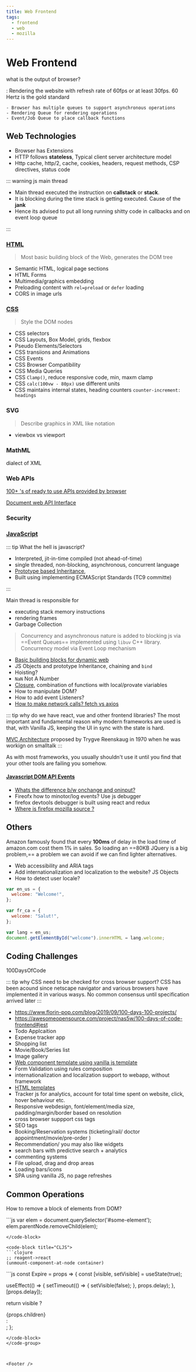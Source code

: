 ```yaml
---
title: Web Frontend
tags:
  - frontend
  - web
  - mozilla
---
```


# Web Frontend

<TagLinks />

what is the output of browser?

: Rendering the website with refresh rate of 60fps or at least 30fps. 60 Hertz is the gold standard

    - Browser has multiple queues to support asynchronous operations
    - Rendering Queue for rendering operations
    - Event/Job Queue to place callback functions

## Web Technologies

- Browser has Extensions
- HTTP follows **stateless**, Typical client server architecture model
- Http cache, http/2, cache, cookies, headers, request methods, CSP directives, status code

::: warning js main thread

- Main thread executed the instruction on **callstack** or **stack**.
- It is blocking during the time stack is getting executed. Cause of the **jank**
- Hence its advised to put all long running shitty code in callbacks and on event loop queue

:::

### [HTML](https://developer.mozilla.org/en-US/docs/Web/HTML/Reference)

> Most basic building block of the Web, generates the DOM tree

- Semantic HTML, logical page sections
- HTML Forms
- Multimedia/graphics embedding
- Preloading content with `rel=preload` or `defer` loading
- CORS in image urls

### [CSS](https://developer.mozilla.org/en-US/docs/Web/CSS/Reference)

> Style the DOM nodes

- CSS selectors
- CSS Layouts, Box Model, grids, flexbox
- Pseudo Elements/Selectors
- CSS transiions and Animations
- CSS Events
- CSS Browser Compatibility
- CSS Media Queries
- CSS `Clamp()`, reduce responsive code, min, maxm clamp
- CSS `calc(100vw - 80px)` use different units
- CSS maintains internal states, heading counters `counter-increment: headings`

### SVG

> Describe graphics in XML like notation

- viewbox vs viewport

### MathML

dialect of XML

### Web APIs

[100+ 's of ready to use APIs provided by browser](https://developer.mozilla.org/en-US/docs/Web/API)

[Document web API Interface](https://developer.mozilla.org/en-US/docs/Web/API/Document)

### Security

### [JavaScript](https://developer.mozilla.org/en-US/docs/Web/JavaScript/Reference)

::: tip What the hell is javascript?

- Interpreted, jit-in-time compiled (not ahead-of-time)
- single threaded, non-blocking, asynchronous, concurrent language
- [Prototype based Inheritance](https://developer.mozilla.org/en-US/docs/Glossary/Prototype-based_programming),
- Built using implementing ECMAScript Standards (TC9 committe)

:::

Main thread is responsible for

- executing stack memory instructions
- rendering frames
- Garbage Collection

> Concurrency and asynchronous nature is added to blocking js via ==Event Queues== implemented using `libuv` C++ library. Concurrency model via Event Loop mechanism

- [Basic building blocks for dynamic web](https://developer.mozilla.org/en-US/docs/Learn/JavaScript/Building_blocks)
- JS Objects and prototype Inheritance, chaining and `bind`
- Hoisting?
- `NaN` Not A Number
- [Closure](../javascript/guide/iife.md), combination of functions with local/provate viariables
- How to manipulate DOM?
- How to add event Listeners?
- [How to make network calls? fetch vs axios](https://blog.logrocket.com/axios-or-fetch-api/)

::: tip why do we have react, vue and other frontend libraries?
The most important and fundamental reason why modern frameworks are used is that, with Vanilla JS, keeping the UI in sync with the state is hard.

[MVC Architecture](https://en.wikipedia.org/wiki/Model%E2%80%93view%E2%80%93controller) proposed by Trygve Reenskaug in 1970 when he was workign on smalltalk
:::

As with most frameworks, you usually shouldn't use it until you find that your other tools are failing you somehow.

#### [Javascript DOM API Events](https://www.w3schools.com/tags/ref_eventattributes.asp)

- [Whats the difference b/w onchange and oninput?](https://stackoverflow.com/questions/38256332/in-react-whats-the-difference-between-onchange-and-oninput)
- Fireofx how to minotor/log events? Use js debugger
- firefox devtools debugger is built using react and redux
- [Where is firefox mozilla source ?](https://searchfox.org/mozilla-central/source)

## Others

Amazon famously found that every **100ms** of delay in the load time of amazon.com cost them 1% in sales.
So loading an ==80KB JQuery is a big problem,== a problem we can avoid if we can find lighter alternatives.

- Web accessibility and ARIA tags
- Add internationalization and localization to the website? JS Objects
- How to detect user locale?

```js
var en_us = {
  welcome: "Welcome!",
};

var fr_ca = {
  welcome: "Salut!",
};

var lang = en_us;
document.getElementById("welcome").innerHTML = lang.welcome;
```

## Coding Challenges

100DaysOfCode

::: tip why CSS need to be checked for cross browser support?
CSS has been acound since netscape navigator and various browsers have implemented it in various wasys. No common consensus until specification arrived later
:::

- https://www.florin-pop.com/blog/2019/09/100-days-100-projects/
- https://awesomeopensource.com/project/nas5w/100-days-of-code-frontend#jest
- Todo Applcaition
- Expense tracker app
- Shopping list
- Movie/Book/Series list
- Image gallery
- [Web component template using vanilla js template](https://www.thinktecture.com/en/web-components/native-web-components-without-framework/)
- Form Validation using rules composition
- internationalization and localization support to webapp, without framework
- [HTML templates](https://www.w3schools.com/tags/tag_template.asp)
- Tracker js for analytics, account for total time spent on website, click, hover behaviour etc.
- Responsive webdesign, font/element/media size, padding/margin/border based on resolution
- cross browser suppport css tags
- SEO tags
- Booking/Reservation systems (ticketing/rail/ doctor appointment/movie/pre-order )
- Recommendation/ you may also like widgets
- search bars with predictive search + analytics
- commenting systems
- File upload, drag and drop areas
- Loading bars/icons
- SPA using vanilla JS, no page refreshes

## Common Operations

How to remove a block of elements from DOM?

<code-group>
<code-block title="Vanilla JS">
```js
var elem = document.querySelector('#some-element');
elem.parentNode.removeChild(elem);

````
</code-block>

<code-block title="CLJS">
```clojure
;; reagent->react
(unmount-component-at-node container)
````

</code-block>

<code-block title="REACT">
```js
const Expire = props => {
  const [visible, setVisible] = useState(true);

useEffect(() => {
setTimeout(() => {
setVisible(false);
}, props.delay);
}, [props.delay]);

return visible ? <div>{props.children}</div> : <div />;
};

```
</code-block>
</code-group>



<Footer />
```
